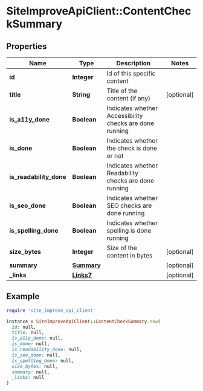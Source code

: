 # SiteImproveApiClient::ContentCheckSummary

## Properties

| Name | Type | Description | Notes |
| ---- | ---- | ----------- | ----- |
| **id** | **Integer** | Id of this specific content |  |
| **title** | **String** | Title of the content (if any) | [optional] |
| **is_a11y_done** | **Boolean** | Indicates whether Accessibility checks are done running |  |
| **is_done** | **Boolean** | Indicates whether the check is done or not |  |
| **is_readability_done** | **Boolean** | Indicates whether Readability checks are done running |  |
| **is_seo_done** | **Boolean** | Indicates whether SEO checks are done running |  |
| **is_spelling_done** | **Boolean** | Indicates whether spelling is done running |  |
| **size_bytes** | **Integer** | Size of the content in bytes | [optional] |
| **summary** | [**Summary**](Summary.md) |  | [optional] |
| **_links** | [**Links7**](Links7.md) |  | [optional] |

## Example

```ruby
require 'site_improve_api_client'

instance = SiteImproveApiClient::ContentCheckSummary.new(
  id: null,
  title: null,
  is_a11y_done: null,
  is_done: null,
  is_readability_done: null,
  is_seo_done: null,
  is_spelling_done: null,
  size_bytes: null,
  summary: null,
  _links: null
)
```

